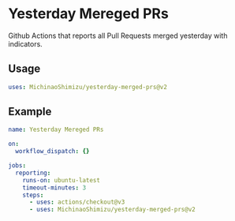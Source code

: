 # Yesterday Mereged PRs

Github Actions that reports all Pull Requests merged yesterday with indicators.

## Usage

```yaml
uses: MichinaoShimizu/yesterday-merged-prs@v2
```

## Example

```yaml
name: Yesterday Mereged PRs

on:
  workflow_dispatch: {}

jobs:
  reporting:
    runs-on: ubuntu-latest
    timeout-minutes: 3
    steps:
      - uses: actions/checkout@v3
      - uses: MichinaoShimizu/yesterday-merged-prs@v2
```
